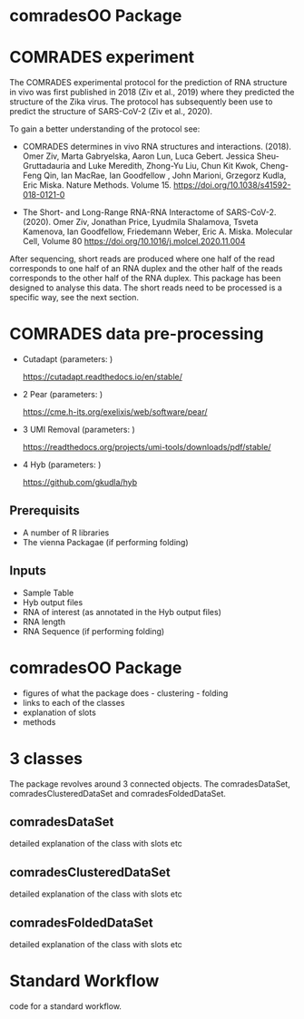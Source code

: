 # comradesOO Package

# COMRADES experiment


The COMRADES experimental protocol for the prediction of RNA structure in vivo was first published in 2018 (Ziv et al., 2019) where they predicted the structure of the Zika virus. The protocol has subsequently been use to predict the structure of SARS-CoV-2 (Ziv et al., 2020).

To gain a better understanding of the protocol see:


* COMRADES determines in vivo RNA structures and interactions. (2018). Omer Ziv, Marta Gabryelska, Aaron Lun, Luca Gebert. Jessica Sheu-Gruttadauria and Luke Meredith, Zhong-Yu Liu,  Chun Kit Kwok, Cheng-Feng Qin, Ian MacRae, Ian Goodfellow , John Marioni, Grzegorz Kudla, Eric Miska.  Nature Methods. Volume 15. https://doi.org/10.1038/s41592-018-0121-0   

* The Short- and Long-Range RNA-RNA Interactome of SARS-CoV-2. (2020). Omer Ziv, Jonathan Price, Lyudmila Shalamova, Tsveta Kamenova, Ian Goodfellow, Friedemann Weber, Eric A. Miska. Molecular Cell,
Volume 80
    https://doi.org/10.1016/j.molcel.2020.11.004



After sequencing, short reads are produced where one half of the read corresponds to one half of an RNA duplex and the other half of the reads corresponds to the other half of the RNA duplex. This package has been designed to analyse this data. The short reads need to be processed is a specific way, see the next section. 

# COMRADES data pre-processing

* Cutadapt (parameters: )

    https://cutadapt.readthedocs.io/en/stable/
* 2 Pear (parameters: )

    https://cme.h-its.org/exelixis/web/software/pear/
* 3 UMI Removal (parameters: )

    https://readthedocs.org/projects/umi-tools/downloads/pdf/stable/
* 4 Hyb (parameters: )

    https://github.com/gkudla/hyb


## Prerequisits 

* A number of R libraries
* The vienna Packagae (if performing folding)

## Inputs

* Sample Table
* Hyb output files
* RNA of interest (as annotated in the Hyb output files)
* RNA length
* RNA Sequence (if performing folding)



# comradesOO Package

* figures of what the package does  - clustering - folding 
* links to each of the classes 
* explanation of slots 
* methods


# 3 classes

The package revolves around 3 connected objects. The comradesDataSet, comradesClusteredDataSet and comradesFoldedDataSet. 

## comradesDataSet

detailed explanation of the class with slots etc

## comradesClusteredDataSet

detailed explanation of the class with slots etc

## comradesFoldedDataSet

detailed explanation of the class with slots etc

# Standard Workflow

code for a standard workflow. 
